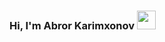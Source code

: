 ### Hi, I'm Abror Karimxonov <img src="https://media.giphy.com/media/hvRJCLFzcasrR4ia7z/giphy.gif" width='30px'/>
